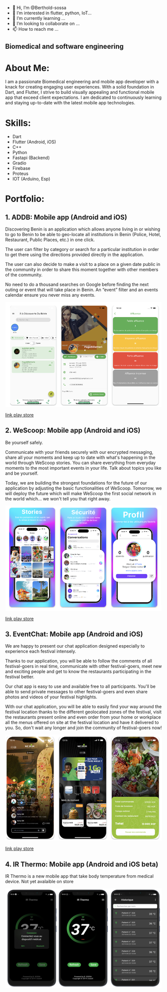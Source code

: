 - 👋 Hi, I’m @Berthold-sossa
- 👀 I’m interested in flutter, python, IoT...
- 🌱 I’m currently learning ...
- 💞️ I’m looking to collaborate on ...
- 📫 How to reach me ...


## Biomedical and software engineering

# About Me:

I am a passionate Biomedical engineering and mobile app developer with a knack for creating engaging user experiences. With a solid foundation in Dart, and Flutter, I strive to build visually appealing and functional mobile app that exceed client expectations. I am dedicated to continuously learning and staying up-to-date with the latest mobile app technologies.

# Skills:

- Dart
- Flutter (Android, iOS)
- C++
- Python
- Fastapi (Backend)
- Gradio
- Firebase
- Proteus
- IOT (Arduino, Esp)

# Portfolio:

## 1. ADDB: Mobile app (Android and iOS)

Discovering Benin is an application which allows anyone living in or wishing to go to Benin to be able to geo-locate all institutions in Benin (Police, Hotel, Restaurant, Public Places, etc.) in one click.

The user can filter by category or search for a particular institution in order to get there using the directions provided directly in the application.

The user can also decide to make a visit to a place on a given date public in the community in order to share this moment together with other members of the community.

No need to do a thousand searches on Google before finding the next outing or event that will take place in Benin. An “event” filter and an events calendar ensure you never miss any events.

![ADDB](https://github.com/Berthold-sossa/Berthold-sossa/blob/main/assets/Screenshot%202023-09-11%20at%2014.33.18.png)

[link play store](https://play.google.com/store/apps/details?id=base10.a_la_decouverte_du_benin&pcampaignid=web_share)

## 2. WeScoop: Mobile app (Android and iOS)

Be yourself safely.

Communicate with your friends securely with our encrypted messaging, share all your moments and keep up to date with what's happening in the world through WeScoop stories. You can share everything from everyday moments to the most important events in your life. Talk about topics you like and be yourself.

Today, we are building the strongest foundations for the future of our application by adjusting the basic functionalities of WeScoop.
Tomorrow, we will deploy the future which will make WeScoop the first social network in the world which... we won't tell you that right away.

![WeScoop](https://github.com/Berthold-sossa/Berthold-sossa/blob/main/assets/Screenshot%202023-09-11%20at%2014.37.09.png)

[link play store](https://play.google.com/store/apps/details?id=com.wescoop.app&pcampaignid=web_share)


## 3. EventChat: Mobile app (Android and iOS)

We are happy to present our chat application designed especially to experience each festival intensely.

Thanks to our application, you will be able to follow the comments of all festival-goers in real time, communicate with other festival-goers, meet new and exciting people and get to know the restaurants participating in the festival better.

Our chat app is easy to use and available free to all participants. You'll be able to send private messages to other festival-goers and even share photos and videos of your festival highlights.

With our chat application, you will be able to easily find your way around the festival location thanks to the different geolocated zones of the festival, visit the restaurants present online and even order from your home or workplace all the menus offered on site at the festival location and have it delivered to you.
So, don't wait any longer and join the community of festival-goers now!

![WeScoop](https://github.com/Berthold-sossa/Berthold-sossa/blob/main/assets/event_chat.png)

[link play store](https://play.google.com/store/apps/details?id=com.corel.digitconsults.eventchat&pcampaignid=web_share)


## 4. IR Thermo: Mobile app (Android and iOS beta)

IR Thermo is a new mobile app that take body temperature from medical device. Not yet avalaible on store

![WeScoop](https://github.com/Berthold-sossa/Berthold-sossa/blob/main/assets/ir_thermo.png)


<!---
Berthold-sossa/Berthold-sossa is a ✨ special ✨ repository because its `README.md` (this file) appears on your GitHub profile.
You can click the Preview link to take a look at your changes.
--->
